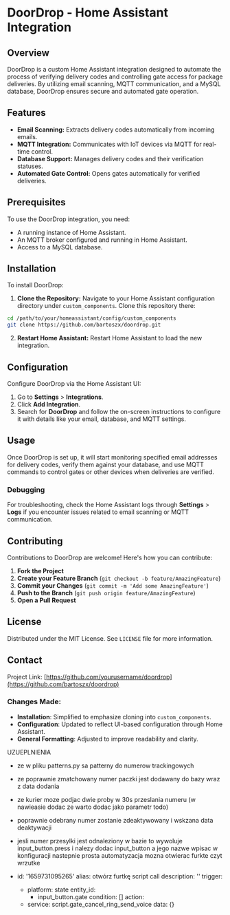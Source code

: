 
# DoorDrop - Home Assistant Integration
## Overview
DoorDrop is a custom Home Assistant integration designed to automate the process of verifying delivery codes and controlling gate access for package deliveries. By utilizing email scanning, MQTT communication, and a MySQL database, DoorDrop ensures secure and automated gate operation.
  
## Features

-  **Email Scanning:** Extracts delivery codes automatically from incoming emails.
-  **MQTT Integration:** Communicates with IoT devices via MQTT for real-time control.
-  **Database Support:** Manages delivery codes and their verification statuses.
-  **Automated Gate Control:** Opens gates automatically for verified deliveries.
  
## Prerequisites
To use the DoorDrop integration, you need:

- A running instance of Home Assistant.
- An MQTT broker configured and running in Home Assistant.
- Access to a MySQL database.

## Installation

To install DoorDrop:

1.  **Clone the Repository:**
Navigate to your Home Assistant configuration directory under `custom_components`. Clone this repository there:
```bash
cd /path/to/your/homeassistant/config/custom_components
git clone https://github.com/bartoszx/doordrop.git
```
2. **Restart Home Assistant:**
Restart Home Assistant to load the new integration.

## Configuration

Configure DoorDrop via the Home Assistant UI:

1.  Go to **Settings** > **Integrations**.
2.  Click **Add Integration**.
3.  Search for **DoorDrop** and follow the on-screen instructions to configure it with details like your email, database, and MQTT settings.
## Usage

Once DoorDrop is set up, it will start monitoring specified email addresses for delivery codes, verify them against your database, and use MQTT commands to control gates or other devices when deliveries are verified.

### Debugging

For troubleshooting, check the Home Assistant logs through **Settings** > **Logs** if you encounter issues related to email scanning or MQTT communication.

## Contributing

Contributions to DoorDrop are welcome! Here's how you can contribute:

1.  **Fork the Project**
2.  **Create your Feature Branch** (`git checkout -b feature/AmazingFeature`)
3.  **Commit your Changes** (`git commit -m 'Add some AmazingFeature'`)
4.  **Push to the Branch** (`git push origin feature/AmazingFeature`)
5.  **Open a Pull Request**

## License

Distributed under the MIT License. See `LICENSE` file for more information.

## Contact


Project Link: [https://github.com/yourusername/doordrop](https://github.com/bartoszx/doordrop)


### Changes Made:
- **Installation**: Simplified to emphasize cloning into `custom_components`.
- **Configuration**: Updated to reflect UI-based configuration through Home Assistant.
- **General Formatting**: Adjusted to improve readability and clarity.


UZUEPLNIENIA
- ze w pliku patterns.py sa patterny do numerow trackingowych
- ze poprawnie zmatchowany numer paczki jest dodawany do bazy wraz z data dodania
- ze kurier moze podjac dwie proby w 30s przeslania numeru (w nawieasie dodac ze warto dodac jako parametr todo)
- poprawnie odebrany numer zostanie zdeaktywowany i wskzana data deaktywacji 
- jesli numer przesylki jest odnaleziony w bazie to wywoluje input_button.press i nalezy dodac input_button a jego nazwe wpisac w konfiguracji nastepnie prosta automatyzacja mozna otwierac furkte czyt wrzutke

- id: '1659731095265'
  alias: otwórz furtkę script call
  description: ''
  trigger:
  - platform: state
    entity_id:
    - input_button.gate
  condition: []
  action:
  - service: script.gate_cancel_ring_send_voice
    data: {}